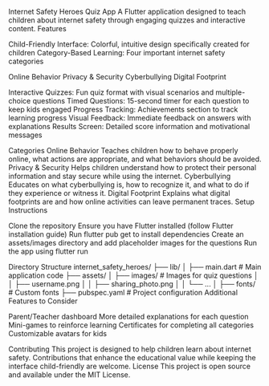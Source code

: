 Internet Safety Heroes Quiz App
A Flutter application designed to teach children about internet safety through engaging quizzes and interactive content.
Features

Child-Friendly Interface: Colorful, intuitive design specifically created for children
Category-Based Learning: Four important internet safety categories

Online Behavior
Privacy & Security
Cyberbullying
Digital Footprint


Interactive Quizzes: Fun quiz format with visual scenarios and multiple-choice questions
Timed Questions: 15-second timer for each question to keep kids engaged
Progress Tracking: Achievements section to track learning progress
Visual Feedback: Immediate feedback on answers with explanations
Results Screen: Detailed score information and motivational messages

Categories
Online Behavior
Teaches children how to behave properly online, what actions are appropriate, and what behaviors should be avoided.
Privacy & Security
Helps children understand how to protect their personal information and stay secure while using the internet.
Cyberbullying
Educates on what cyberbullying is, how to recognize it, and what to do if they experience or witness it.
Digital Footprint
Explains what digital footprints are and how online activities can leave permanent traces.
Setup Instructions

Clone the repository
Ensure you have Flutter installed (follow Flutter installation guide)
Run flutter pub get to install dependencies
Create an assets/images directory and add placeholder images for the questions
Run the app using flutter run

Directory Structure
internet_safety_heroes/
├── lib/
│   ├── main.dart                  # Main application code
├── assets/
│   ├── images/                    # Images for quiz questions
│   │   ├── username.png
│   │   ├── sharing_photo.png
│   │   └── ...
│   ├── fonts/                     # Custom fonts
├── pubspec.yaml                   # Project configuration
Additional Features to Consider

Parent/Teacher dashboard
More detailed explanations for each question
Mini-games to reinforce learning
Certificates for completing all categories
Customizable avatars for kids

Contributing
This project is designed to help children learn about internet safety. Contributions that enhance the educational value while keeping the interface child-friendly are welcome.
License
This project is open source and available under the MIT License.